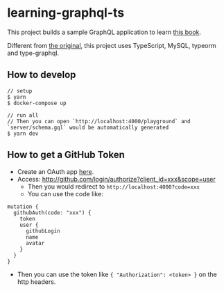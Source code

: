 # learning-graphql-ts

This project builds a sample GraphQL application to learn [this book](https://www.oreilly.com/library/view/learning-graphql/9781492030706/).

Different from [the original](https://github.com/MoonHighway/learning-graphql), this project uses TypeScript, MySQL, typeorm and type-graphql.

## How to develop

```
// setup
$ yarn
$ docker-compose up

// run all
// Then you can open `http://localhost:4000/playground` and `server/schema.gql` would be automatically generated
$ yarn dev
```

## How to get a GitHub Token

- Create an OAuth app [here](https://github.com/settings/developers).
- Access: http://github.com/login/authorize?client_id=xxx&scope=user
  - Then you would redirect to `http://localhost:4000?code=xxx`
  - You can use the code like:

```
mutation {
  githubAuth(code: "xxx") {
    token
    user {
      githubLogin
      name
      avatar
    }
  }
}
```

- Then you can use the token like `{ "Authorization": <token> }` on the http headers.
